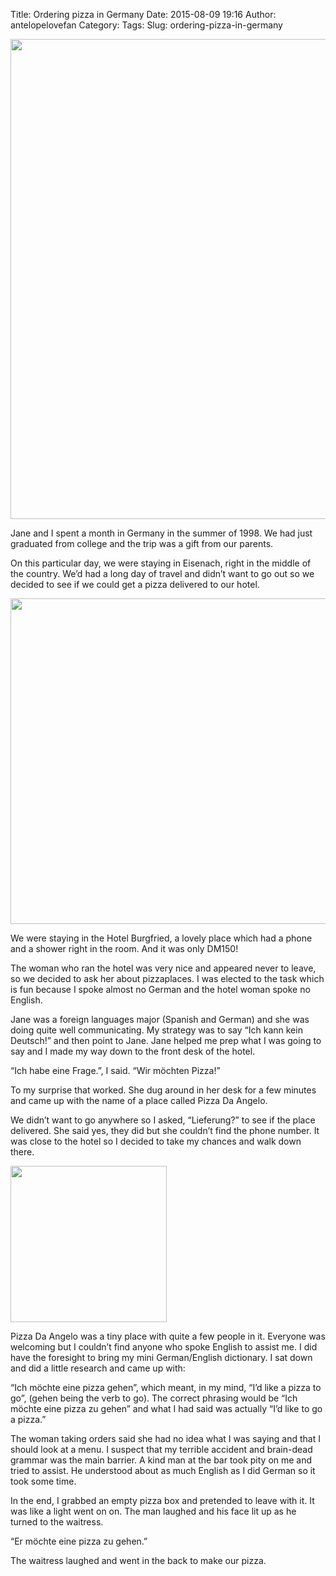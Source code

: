 Title: Ordering pizza in Germany
Date: 2015-08-09 19:16
Author: antelopelovefan
Category: 
Tags: 
Slug: ordering-pizza-in-germany

<img src="https://cdn-images-1.medium.com/max/2000/1*_J2KSnYfEqMj0GIxwQ7dUQ.jpeg" width="1024" height="768" />

Jane and I spent a month in Germany in the summer of 1998. We had just graduated from college and the trip was a gift from our parents.

On this particular day, we were staying in Eisenach, right in the middle of the country. We’d had a long day of travel and didn’t want to go out so we decided to see if we could get a pizza delivered to our hotel.

<img src="https://cdn-images-1.medium.com/max/800/1*jqEnkyjl9vzPsoWhaV4vvg.jpeg" width="640" height="521" />

We were staying in the Hotel Burgfried, a lovely place which had a phone and a shower right in the room. And it was only DM150!

The woman who ran the hotel was very nice and appeared never to leave, so we decided to ask her about pizzaplaces. I was elected to the task which is fun because I spoke almost no German and the hotel woman spoke no English.

Jane was a foreign languages major (Spanish and German) and she was doing quite well communicating. My strategy was to say “Ich kann kein Deutsch!” and then point to Jane. Jane helped me prep what I was going to say and I made my way down to the front desk of the hotel.

“Ich habe eine Frage.”, I said. “Wir möchten Pizza!”

To my surprise that worked. She dug around in her desk for a few minutes and came up with the name of a place called Pizza Da Angelo.

We didn’t want to go anywhere so I asked, “Lieferung?” to see if the place delivered. She said yes, they did but she couldn’t find the phone number. It was close to the hotel so I decided to take my chances and walk down there.

<img src="https://cdn-images-1.medium.com/max/800/1*tT3SEBA809VA2gT66yg5ag.jpeg" width="250" height="250" />

Pizza Da Angelo was a tiny place with quite a few people in it. Everyone was welcoming but I couldn’t find anyone who spoke English to assist me. I did have the foresight to bring my mini German/English dictionary. I sat down and did a little research and came up with:

“Ich möchte eine pizza gehen”, which meant, in my mind, “I’d like a pizza to go”, (gehen being the verb to go). The correct phrasing would be “Ich möchte eine pizza zu gehen” and what I had said was actually “I’d like to go a pizza.”

The woman taking orders said she had no idea what I was saying and that I should look at a menu. I suspect that my terrible accident and brain-dead grammar was the main barrier. A kind man at the bar took pity on me and tried to assist. He understood about as much English as I did German so it took some time.

In the end, I grabbed an empty pizza box and pretended to leave with it. It was like a light went on on. The man laughed and his face lit up as he turned to the waitress.

“Er möchte eine pizza zu gehen.”

The waitress laughed and went in the back to make our pizza.


